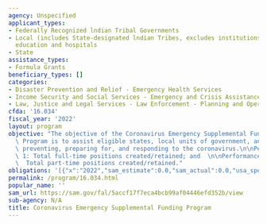 ```yaml
---
agency: Unspecified
applicant_types:
- Federally Recognized lndian Tribal Governments
- Local (includes State-designated lndian Tribes, excludes institutions of higher
  education and hospitals
- State
assistance_types:
- Formula Grants
beneficiary_types: []
categories:
- Disaster Prevention and Relief - Emergency Health Services
- Income Security and Social Services - Emergency and Crisis Assistance
- Law, Justice and Legal Services - Law Enforcement - Planning and Operations
cfda: '16.034'
fiscal_year: '2022'
layout: program
objective: "The objective of the Coronavirus Emergency Supplemental Funding (CESF)\
  \ Program is to assist eligible states, local units of government, and tribes in\
  \ preventing, preparing for, and responding to the coronavirus.\n\nPerformance Measure\
  \ 1: Total full-time positions created/retained; and  \n\nPerformance Measure 2:\
  \  Total part-time positions created/retained."
obligations: '[{"x":"2022","sam_estimate":0.0,"sam_actual":0.0,"usa_spending_actual":-251332.51},{"x":"2023","sam_estimate":0.0,"sam_actual":0.0,"usa_spending_actual":-364799.71},{"x":"2024","sam_estimate":0.0,"sam_actual":0.0,"usa_spending_actual":0.0}]'
permalink: /program/16.034.html
popular_name: ''
sam_url: https://sam.gov/fal/5accf17f7eca4bcb99af04446efd352b/view
sub-agency: N/A
title: Coronavirus Emergency Supplemental Funding Program
---
```

